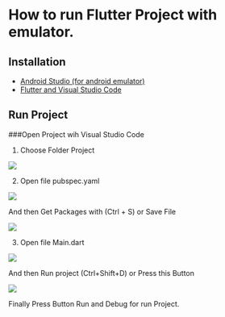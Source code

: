 # How to run Flutter Project with emulator.

## Installation

 * [Android Studio (for android emulator)](https://docs.google.com/document/d/1_qzvUiRP5RKs-x7aZD4HdIdvmSSr589itzM4qHf9wa8/edit)
 * [Flutter and Visual Studio Code](https://docs.google.com/document/d/1Fad3Vk2Yk8l7BGbnoqSXMSDvmHTdKolhWfaZkmRB9_Y/edit)
 
## Run Project

###Open Project wih Visual Studio Code

1. Choose Folder Project
 
 ![](https://s3-ap-southeast-1.amazonaws.com/img-in-th/c495e55c97d565c8fda16ba2d9cdf1b5.png)
 
2. Open file pubspec.yaml
 
 ![](https://s3-ap-southeast-1.amazonaws.com/img-in-th/910c65038744f9da4dee7262987d115b.png)
 
 And then Get Packages with (Ctrl + S) or Save File
 
 ![](https://s3-ap-southeast-1.amazonaws.com/img-in-th/703a14b67d617f0e12226ef5d988ca73.png)
 
3. Open file Main.dart

 ![](https://s3-ap-southeast-1.amazonaws.com/img-in-th/ad98b48c6bc6c6c948e78950af62e329.png)

And then Run project (Ctrl+Shift+D) or Press this Button

 ![](https://s3-ap-southeast-1.amazonaws.com/img-in-th/f4966b27a409c291ed764dc50740f325.png)

Finally Press Button Run and Debug for run Project.
